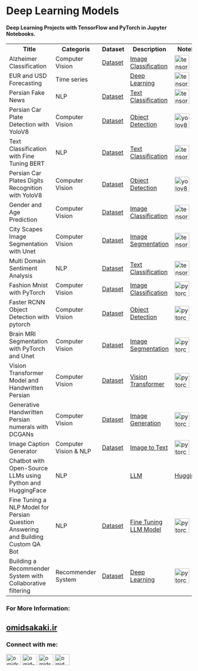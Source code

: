 <h1 align="left">Deep Learning Models</h1>
<h4 align="left">Deep Learning Projects with TensorFlow and PyTorch in Jupyter Notebooks.</h4>
<p align="left">
 <table>
  <tr>
    <th>Title</th>
    <th>Categoris</th>
    <th>Dataset</th>
   <th>Description</th>
   <th>Notebooks</th>
  </tr>
  <tr>
    <td>Alzheimer Classification</td>
    <td>Computer Vision</td>
   <td><a href="https://www.kaggle.com/datasets/uraninjo/augmented-alzheimer-mri-dataset" target="_blank" rel="noreferrer">Dataset</a></td>
   <td><a href="https://omidsakaki.ir/projects/1" target="_blank" rel="noreferrer">Image Classification</a></td>
   <td><a href="https://github.com/omid-sakaki-ghazvini/Projects/blob/main/Alzheimer_prj.ipynb" target="_blank" rel="noreferrer"> <img src="https://www.vectorlogo.zone/logos/tensorflow/tensorflow-icon.svg" alt="tensorflow" width="40" height="40"/> </a></td>
  </tr>
  <tr>
    <td>EUR and USD Forecasting</td>
    <td>Time series</td>
   <td><a href="" target="_blank" rel="noreferrer"></a></td>
   <td><a href="https://omidsakaki.ir/projects/3" target="_blank" rel="noreferrer">Deep Learning</a></td>
   <td><a href="https://github.com/omid-sakaki-ghazvini/Projects/blob/main/EUR_USD_final.ipynb" target="_blank" rel="noreferrer"> <img src="https://www.vectorlogo.zone/logos/tensorflow/tensorflow-icon.svg" alt="tensorflow" width="40" height="40"/> </a></td>
  </tr>
  <tr>
    <td>Persian Fake News</td>
    <td>NLP</td>
   <td><a href="https://www.kaggle.com/datasets/omidsakaki1370/persian-fake-corona-news" target="_blank" rel="noreferrer">Dataset</a></td>
   <td><a href="https://omidsakaki.ir/projects/4" target="_blank" rel="noreferrer">Text Classification</a></td>
   <td><a href="https://github.com/omid-sakaki-ghazvini/Projects/blob/main/Persian_Fake_News.ipynb" target="_blank" rel="noreferrer"> <img src="https://www.vectorlogo.zone/logos/tensorflow/tensorflow-icon.svg" alt="tensorflow" width="40" height="40"/> </a></td>
  </tr>
   <tr>
    <td>Persian Car Plate Detection with YoloV8</td>
    <td>Computer Vision</td>
   <td><a href="https://www.kaggle.com/datasets/omidsakaki1370/persian-car-plate" target="_blank" rel="noreferrer">Dataset</a></td>
   <td><a href="https://omidsakaki.ir/projects/5" target="_blank" rel="noreferrer">Object Detection</a></td>
   <td><a href="https://github.com/omid-sakaki-ghazvini/Projects/blob/main/persian_car_plate.ipynb" target="_blank" rel="noreferrer"> <img src="https://icons8.com/icon/OsYb6orOaOVV/yolo" alt="yolov8" width="40" height="40"/> </a></td>
  </tr>
   <tr>
    <td>Text Classification with Fine Tuning BERT</td>
    <td>NLP</td>
   <td><a href="https://www.kaggle.com/datasets/jagathratchakan/indian-airlines-customer-reviews" target="_blank" rel="noreferrer">Dataset</a></td>
   <td><a href="https://omidsakaki.ir/projects/6" target="_blank" rel="noreferrer">Text Classification</a></td>
   <td><a href="https://github.com/omid-sakaki-ghazvini/Projects/blob/main/Classification_with_FineTuning_BERT.ipynb" target="_blank" rel="noreferrer"> <img src="https://www.vectorlogo.zone/logos/tensorflow/tensorflow-icon.svg" alt="tensorflow" width="40" height="40"/> </a></td>
  </tr>
  <tr>
    <td>Persian Car Plates Digits Recognition with YoloV8</td>
    <td>Computer Vision</td>
   <td><a href="https://www.kaggle.com/datasets/omidsakaki1370/persian-plates-digits" target="_blank" rel="noreferrer">Dataset</a></td>
   <td><a href="https://omidsakaki.ir/projects/7" target="_blank" rel="noreferrer">Object Detection</a></td>
   <td><a href="https://github.com/omid-sakaki-ghazvini/Projects/blob/main/persian_car_plates_digits_.ipynb" target="_blank" rel="noreferrer"> <img src="https://icons8.com/icon/OsYb6orOaOVV/yolo" alt="yolov8" width="40" height="40"/> </a></td>
  </tr>
   <tr>
    <td>Gender and Age Prediction</td>
    <td>Computer Vision</td>
   <td><a href="https://www.kaggle.com/datasets/jangedoo/utkface-new" target="_blank" rel="noreferrer">Dataset</a></td>
   <td><a href="https://omidsakaki.ir/projects/9" target="_blank" rel="noreferrer">Image Classification</a></td>
   <td><a href="https://github.com/omid-sakaki-ghazvini/Projects/blob/main/gender-and-age-prediction.ipynb" target="_blank" rel="noreferrer"> <img src="https://www.vectorlogo.zone/logos/tensorflow/tensorflow-icon.svg" alt="tensorflow"  width="40" height="40"/> </a></td>
  </tr>
  <tr>
    <td>City Scapes Image Segmentation with Unet</td>
    <td>Computer Vision</td>
   <td><a href="https://www.kaggle.com/datasets/zhangyunsheng/cityscapes-data" target="_blank" rel="noreferrer">Dataset</a></td>
   <td><a href="https://omidsakaki.ir/projects/10" target="_blank" rel="noreferrer">Image Segmentation</a></td>
   <td><a href="https://github.com/omid-sakaki-ghazvini/Projects/blob/main/cityscapes-image-segmentation-with-unet.ipynb" target="_blank" rel="noreferrer"> <img src="https://www.vectorlogo.zone/logos/tensorflow/tensorflow-icon.svg" alt="tensorflow"  width="40" height="40"/> </a></td>
  </tr>
  <tr>
    <td>Multi Domain Sentiment Analysis</td>
    <td>NLP</td>
   <td><a href="https://www.kaggle.com/datasets/omidsakaki1370/multi-domain-sentiment-analysis-persian" target="_blank" rel="noreferrer">Dataset</a></td>
   <td><a href="https://omidsakaki.ir/projects/11" target="_blank" rel="noreferrer">Text Classification</a></td>
   <td><a href="https://github.com/omid-sakaki-ghazvini/Projects/blob/main/multi-domain-sentiment-analysis.ipynb" target="_blank" rel="noreferrer"> <img src="https://www.vectorlogo.zone/logos/tensorflow/tensorflow-icon.svg" alt="tensorflow"  width="40" height="40"/> </a></td>
  </tr>
  <tr>
    <td>Fashion Mnist with PyTorch</td>
    <td>Computer Vision</td>
   <td><a href="https://www.kaggle.com/datasets/joyceww/fashionmnist" target="_blank" rel="noreferrer">Dataset</a></td>
   <td><a href="https://omidsakaki.ir/projects/12" target="_blank" rel="noreferrer">Image Classification</a></td>
   <td><a href="https://github.com/omid-sakaki-ghazvini/Projects/blob/main/fashion-mnist-pytorch.ipynb" target="_blank" rel="noreferrer"> <img src="https://www.vectorlogo.zone/logos/pytorch/pytorch-icon.svg" alt="pytorch" width="40" height="40"/> </a></td>
  </tr>
  <tr>
    <td>Faster RCNN Object Detection with pytorch</td>
    <td>Computer Vision</td>
   <td><a href="https://www.kaggle.com/datasets/mohamedgobara/26-class-object-detection-dataset" target="_blank" rel="noreferrer">Dataset</a></td>
   <td><a href="https://omidsakaki.ir/projects/13" target="_blank" rel="noreferrer">Object Detection</a></td>
   <td><a href="https://github.com/omid-sakaki-ghazvini/Projects/blob/main/faster-rcnn-object-detection-with-pytorch.ipynb" target="_blank" rel="noreferrer"> <img src="https://www.vectorlogo.zone/logos/pytorch/pytorch-icon.svg" alt="pytorch" width="40" height="40"/> </a></td>
  </tr>
  <tr>
    <td>Brain MRI Segmentation with PyTorch and Unet</td>
    <td>Computer Vision</td>
   <td><a href="https://www.kaggle.com/datasets/mateuszbuda/lgg-mri-segmentation" target="_blank" rel="noreferrer">Dataset</a></td>
   <td><a href="https://omidsakaki.ir/projects/14" target="_blank" rel="noreferrer">Image Segmentation</a></td>
   <td><a href="https://github.com/omid-sakaki-ghazvini/Projects/blob/main/brain-mri-segmentation-with-pytorch-and-u-net.ipynb" target="_blank" rel="noreferrer"> <img src="https://www.vectorlogo.zone/logos/pytorch/pytorch-icon.svg" alt="pytorch" width="40" height="40"/> </a></td>
  </tr>
  <tr>
    <td>Vision Transformer Model and Handwritten Persian</td>
    <td>Computer Vision</td>
   <td><a href="https://www.kaggle.com/datasets/kushasabzevari/handwritten-persian-numerals" target="_blank" rel="noreferrer">Dataset</a></td>
   <td><a href="https://omidsakaki.ir/projects/15" target="_blank" rel="noreferrer">Vision Transformer</a></td>
   <td><a href="https://github.com/omid-sakaki-ghazvini/Projects/blob/main/vision-transformers-handwritten-persian.ipynb" target="_blank" rel="noreferrer"> <img src="https://www.vectorlogo.zone/logos/pytorch/pytorch-icon.svg" alt="pytorch" width="40" height="40"/> </a></td>
  </tr>
   <tr>
    <td>Generative Handwritten Persian numerals with DCGANs</td>
    <td>Computer Vision</td>
   <td><a href="https://www.kaggle.com/datasets/kushasabzevari/handwritten-persian-numerals" target="_blank" rel="noreferrer">Dataset</a></td>
   <td><a href="https://omidsakaki.ir/projects/16" target="_blank" rel="noreferrer">Image Generation</a></td>
   <td><a href="https://github.com/omid-sakaki-ghazvini/Projects/blob/main/handwritten-persian-numerals-dcgans-pytorch.ipynb" target="_blank" rel="noreferrer"> <img src="https://www.vectorlogo.zone/logos/pytorch/pytorch-icon.svg" alt="pytorch" width="40" height="40"/> </a></td>
  </tr>
  <tr>
    <td>Image Caption Generator</td>
    <td>Computer Vision & NLP</td>
   <td><a href="https://www.kaggle.com/datasets/aladdinpersson/flickr8kimagescaptions" target="_blank" rel="noreferrer">Dataset</a></td>
   <td><a href="https://omidsakaki.ir/projects/17" target="_blank" rel="noreferrer">Image to Text</a></td>
   <td><a href="https://github.com/omid-sakaki-ghazvini/Projects/blob/main/image-caption-with-pytorch.ipynb" target="_blank" rel="noreferrer"> <img src="https://www.vectorlogo.zone/logos/pytorch/pytorch-icon.svg" alt="pytorch" width="40" height="40"/> </a></td>
  </tr>
  <tr>
    <td>Chatbot with Open-Source LLMs using Python and HuggingFace</td>
    <td>NLP</td>
   <td><a href="" target="_blank" rel="noreferrer"></a></td>
   <td><a href="https://omidsakaki.ir/projects/18" target="_blank" rel="noreferrer">LLM</a></td>
   <td><a href="https://github.com/omid-sakaki-ghazvini/Projects/blob/main/simple_persian_chatbot.ipynb" target="_blank" rel="noreferrer"> HuggingFace </a></td>
  </tr>
  <tr>
    <td>Fine Tuning a NLP Model for Persian Question Answering and Building Custom QA Bot </td>
    <td>NLP</td>
   <td><a href="https://github.com/omid-sakaki-ghazvini/Fine-tuning-a-NLP-model-for-persian-question-answering-and-Building-Custom-Question-Answering-Bot/tree/master/data" target="_blank" rel="noreferrer">Dataset</a></td>
   <td><a href="https://omidsakaki.ir/projects/20" target="_blank" rel="noreferrer">Fine Tuning LLM Model</a></td>
   <td><a href="https://github.com/omid-sakaki-ghazvini/Projects/blob/main/image-caption-with-pytorch.ipynb" target="_blank" rel="noreferrer"> <img src="https://www.vectorlogo.zone/logos/pytorch/pytorch-icon.svg" alt="pytorch" width="40" height="40"/> </a></td>
  </tr>
  <tr>
    <td>Building a Recommender System with Collaborative filtering</td>
    <td>Recommender System</td>
   <td><a href="https://www.kaggle.com/datasets/mohamedbakhet/amazon-books-reviews" target="_blank" rel="noreferrer">Dataset</a></td>
   <td><a href="https://omidsakaki.ir/projects/21" target="_blank" rel="noreferrer">Deep Learning</a></td>
   <td><a href="https://github.com/omid-sakaki-ghazvini/Fine-tuning-a-NLP-model-for-persian-question-answering-and-Building-Custom-Question-Answering-Bot/blob/master/persian_question_answering_model_tuned.ipynb" target="_blank" rel="noreferrer"> <img src="https://www.vectorlogo.zone/logos/pytorch/pytorch-icon.svg" alt="pytorch" width="40" height="40"/> </a></td>
  </tr>
 </table>
 </p>

<h3 align="left">For More Information:</h3>
<p align="left">
  <h2 align="left">
  <a href="https://omidsakaki.ir/Projects" target="blank">omidsakaki.ir</a>
  </h2>
</p>

<h3 align="left">Connect with me:</h3>
<p align="left">
<a href="https://twitter.com/omidsakaki" target="blank"><img align="center" src="https://raw.githubusercontent.com/rahuldkjain/github-profile-readme-generator/master/src/images/icons/Social/twitter.svg" alt="omidsakaki" height="30" width="40" /></a>
<a href="https://linkedin.com/in/omid-sakaki-ghazvini-378687217" target="blank"><img align="center" src="https://raw.githubusercontent.com/rahuldkjain/github-profile-readme-generator/master/src/images/icons/Social/linked-in-alt.svg" alt="omid-sakaki-ghazvini-378687217" height="30" width="40" /></a>
 <a href="https://kaggle.com/omidsakaki1370" target="blank"><img align="center" src="https://raw.githubusercontent.com/rahuldkjain/github-profile-readme-generator/master/src/images/icons/Social/kaggle.svg" alt="omidsakaki1370" height="30" width="40" /></a>
<a href="https://instagram.com/omid_sakaki_ghazvini" target="blank"><img align="center" src="https://raw.githubusercontent.com/rahuldkjain/github-profile-readme-generator/master/src/images/icons/Social/instagram.svg" alt="omid_sakaki_ghazvini" height="30" width="40" /></a>
</p>
